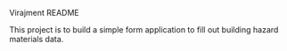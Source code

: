 Virajment README

This project is to build a simple form application to fill out building hazard materials data.
